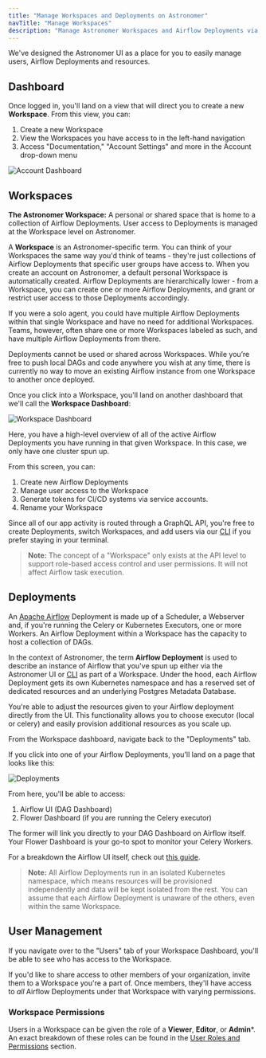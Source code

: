 ```yaml
---
title: "Manage Workspaces and Deployments on Astronomer"
navTitle: "Manage Workspaces"
description: "Manage Astronomer Workspaces and Airflow Deployments via the Astronomer UI."
---
```


We've designed the Astronomer UI as a place for you to easily manage users, Airflow Deployments and resources.

## Dashboard

Once logged in, you'll land on a view that will direct you to create a new **Workspace**. From this view, you can:

1. Create a new Workspace
2. View the Workspaces you have access to in the left-hand navigation
3. Access "Documentation," "Account Settings" and more in the Account drop-down menu

![Account Dashboard](https://assets2.astronomer.io/main/docs/astronomer-ui/v0.12-empty-dashboard.png)

## Workspaces

**The Astronomer Workspace:** A personal or shared space that is home to a collection of Airflow Deployments. User access to Deployments is managed at the Workspace level on Astronomer.

A **Workspace** is an Astronomer-specific term. You can think of your Workspaces the same way you'd think of teams - they're just collections of Airflow Deployments that specific user groups have access to. When you create an account on Astronomer, a default personal Workspace is automatically created. Airflow Deployments are hierarchically lower - from a Workspace, you can create one or more Airflow Deployments, and grant or restrict user access to those Deployments accordingly.

If you were a solo agent, you could have multiple Airflow Deployments within that single Workspace and have no need for additional Workspaces. Teams, however, often share one or more Workspaces labeled as such, and have multiple Airflow Deployments from there.

Deployments cannot be used or shared across Workspaces. While you’re free to push local DAGs and code anywhere you wish at any time, there is currently no way to move an existing Airflow instance from one Workspace to another once deployed.

Once you click into a Workspace, you'll land on another dashboard that we'll call the **Workspace Dashboard**:

![Workspace Dashboard](https://assets2.astronomer.io/main/docs/astronomer-ui/v0.12-deployments.png)

Here, you have a high-level overview of all of the active Airflow Deployments you have running in that given Workspace. In this case, we only have one cluster spun up.

From this screen, you can:

1. Create new Airflow Deployments
2. Manage user access to the Workspace
3. Generate tokens for CI/CD systems via service accounts.
4. Rename your Workspace

Since all of our app activity is routed through a GraphQL API, you're free to create Deployments, switch Workspaces, and add users via our [CLI](/docs/cloud/stable/develop/cli-quickstart/) if you prefer staying in your terminal.

> **Note:** The concept of a "Workspace" only exists at the API level to support role-based access control and user permissions. It will not affect Airflow task execution.

## Deployments

An [Apache Airflow](https://airflow.apache.org/) Deployment is made up of a Scheduler, a Webserver and, if you're running the Celery or Kubernetes Executors, one or more Workers. An Airflow Deployment within a Workspace has the capacity to host a collection of DAGs.

In the context of Astronomer, the term **Airflow Deployment** is used to describe an instance of Airflow that you've spun up either via the Astronomer UI or [CLI](/docs/cloud/stable/develop/cli-quickstart/) as part of a Workspace. Under the hood, each Airflow Deployment gets its own Kubernetes namespace and has a reserved set of dedicated resources and an underlying Postgres Metadata Database.

You're able to adjust the resources given to your Airflow deployment directly from the UI. This functionality allows you to choose executor (local or celery) and easily provision additional resources as you scale up.

From the Workspace dashboard, navigate back to the "Deployments" tab.

If you click into one of your Airflow Deployments, you'll land on a page that looks like this:

![Deployments](https://assets2.astronomer.io/main/docs/astronomer-ui/v0.15-deployment.png)

From here, you'll be able to access:

1. Airflow UI (DAG Dashboard)
2. Flower Dashboard (if you are running the Celery executor)

The former will link you directly to your DAG Dashboard on Airflow itself. Your Flower Dashboard is your go-to spot to monitor your Celery Workers.

For a breakdown the Airflow UI itself, check out [this guide](/guides/airflow-ui/).

> **Note:** All Airflow Deployments run in an isolated Kubernetes namespace, which means resources will be provisioned independently and data will be kept isolated from the rest. You can assume that each Airflow Deployment is unaware of the others, even within the same Workspace.

## User Management

If you navigate over to the "Users" tab of your Workspace Dashboard, you'll be able to see who has access to the Workspace.

If you'd like to share access to other members of your organization, invite them to a Workspace you're a part of. Once members, they'll have access to _all_ Airflow Deployments under that Workspace with varying permissions.

### Workspace Permissions

Users in a Workspace can be given the role of a **Viewer**, **Editor**, or **Admin***. An exact breakdown of these roles can be found in the [User Roles and Permissions](/docs/cloud/stable/manage-astronomer/workspace-permissions/) section.
